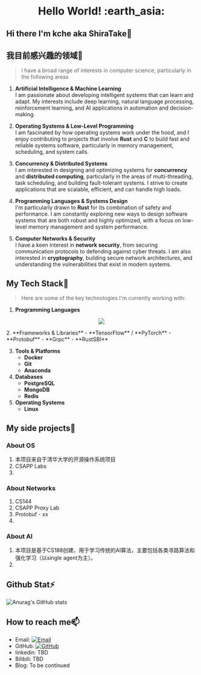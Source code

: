 <h1 align= "center"><b>Hello World! :earth_asia:</b></h1>



## Hi there I'm kche aka ShiraTake👋

## 我目前感兴趣的领域💬
>  I have a broad range of interests in computer science, particularly in the following areas
1. **Artificial Intelligence & Machine Learning**  
   I am passionate about developing intelligent systems that can learn and adapt. My interests include deep learning, natural language processing, reinforcement learning, and AI applications in automation and decision-making.

2. **Operating Systems & Low-Level Programming**  
   I am fascinated by how operating systems work under the hood, and I enjoy contributing to projects that involve **Rust** and **C** to build fast and reliable systems software, particularly in memory management, scheduling, and system calls.

3. **Concurrency & Distributed Systems**  
   I am interested in designing and optimizing systems for **concurrency** and **distributed computing**, particularly in the areas of multi-threading, task scheduling, and building fault-tolerant systems. I strive to create applications that are scalable, efficient, and can handle high loads.

4. **Programming Languages & Systems Design**  
   I'm particularly drawn to **Rust** for its combination of safety and performance. I am constantly exploring new ways to design software systems that are both robust and highly optimized, with a focus on low-level memory management and system performance.

5. **Computer Networks & Security**  
   I have a keen interest in **network security**, from securing communication protocols to defending against cyber threats. I am also interested in **cryptography**, building secure network architectures, and understanding the vulnerabilities that exist in modern systems.

## My Tech Stack🔧
> Here are some of the key technologies I'm currently working with:

1. **Programming Languages**  
<p align="center">
  <a href="https://skillicons.dev">
    <img src="https://skillicons.dev/icons?i=rust,python,c,cpp,go,mysql" />
  </a>
</p>
2. **Frameworks & Libraries**  
   - **TensorFlow** / **PyTorch**   
   - **Protobuf**   
   - **Grpc** 
   - **RustSBI**  

3. **Tools & Platforms**  
   - **Docker**    
   - **Git** 
   - **Anaconda** 
4. **Databases**  
   - **PostgreSQL**  
   - **MongoDB** 
   - **Redis**
5. **Operating Systems**  
   - **Linux** 
## My side projects🤔
### About OS
1. 本项目来自于清华大学的开源操作系统项目 
2. CSAPP Labs
3. 

### About Networks
1. CS144
2. CSAPP Proxy Lab
3. Protobuf - xx
4. 
### About AI
1. 本项目是基于CS188创建，用于学习传统的AI算法，主要包括各类寻路算法和强化学习（以single agent为主）。
2.
## Github Stat⚡
![Anurag's GitHub stats](https://github-readme-stats.vercel.app/api?username=kche0169&theme=dark&show_icons=true)
## How to reach me📫
- Email: [![Email](https://img.shields.io/badge/Gmail-D14836?style=flat-square&logo=gmail&logoColor=white)](mailto:shiratakekanpakuji@gmail.com)
- GitHub: [![GitHub](https://img.shields.io/badge/GitHub-grey?logo=github)](https://github.com/kche0169)
- linkedin: TBD
- Bilibili: TBD
- Blog: To be continued
<!--
**kche0169/kche0169** is a ✨ _special_ ✨ repository because its `README.md` (this file) appears on your GitHub profile.

Here are some ideas to get you started:

- 🔭 I’m currently working on ...
- 🌱 I’m currently learning ...
- 👯 I’m looking to collaborate on ...
- 🤔 I’m looking for help with ...
- 💬 Ask me about ...
- 📫 How to reach me: ...
- 😄 Pronouns: ...
- ⚡ Fun fact: ...
-->
